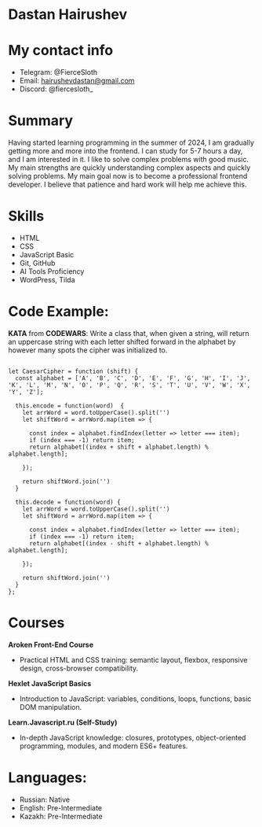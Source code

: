 # Dastan Hairushev
# My contact info
* Telegram: @FierceSloth
* Email: hairushevdastan@gmail.com
* Discord: @fiercesloth_
# Summary
Having started learning programming in the summer of 2024, I am gradually getting more and more into the frontend. I can study for 5-7 hours a day, and I am interested in it. I like to solve complex problems with good music.
My main strengths are quickly understanding complex aspects and quickly solving problems. My main goal now is to become a professional frontend developer. I believe that patience and hard work will help me achieve this.
# Skills
* HTML
* CSS
* JavaScript Basic
* Git, GitHub
* AI Tools Proficiency
* WordPress, Tilda
# Code Example:
__KATA__ from __CODEWARS__: Write a class that, when given a string, will return an uppercase string with each letter shifted forward in the alphabet by however many spots the cipher was initialized to.
```

let CaesarCipher = function (shift) {
  const alphabet = ['A', 'B', 'C', 'D', 'E', 'F', 'G', 'H', 'I', 'J', 'K', 'L', 'M', 'N', 'O', 'P', 'Q', 'R', 'S', 'T', 'U', 'V', 'W', 'X', 'Y', 'Z'];
  
  this.encode = function(word)  {
    let arrWord = word.toUpperCase().split('')
    let shiftWord = arrWord.map(item => {

      const index = alphabet.findIndex(letter => letter === item); 
      if (index === -1) return item; 
      return alphabet[(index + shift + alphabet.length) % alphabet.length]; 

    });

    return shiftWord.join('')
  }
  
  this.decode = function(word) {
    let arrWord = word.toUpperCase().split('')
    let shiftWord = arrWord.map(item => {

      const index = alphabet.findIndex(letter => letter === item); 
      if (index === -1) return item;
      return alphabet[(index - shift + alphabet.length) % alphabet.length];

    });

    return shiftWord.join('')
  }
};

```
# Courses

__Aroken Front-End Course__
- Practical HTML and CSS training: semantic layout, flexbox, responsive design, cross-browser compatibility.

__Hexlet JavaScript Basics__
- Introduction to JavaScript: variables, conditions, loops, functions, basic DOM manipulation.

__Learn.Javascript.ru (Self-Study)__
- In-depth JavaScript knowledge: closures, prototypes, object-oriented programming, modules, and modern ES6+ features.
# Languages:
* Russian: Native
* English: Pre-Intermediate
* Kazakh: Pre-Intermediate
